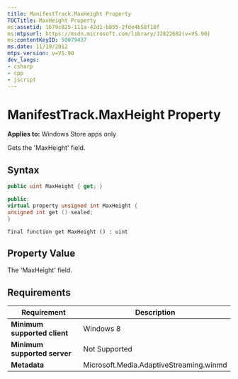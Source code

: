 ```yaml
---
title: ManifestTrack.MaxHeight Property
TOCTitle: MaxHeight Property
ms:assetid: 1679c825-111a-42d1-b855-2fde4b58f18f
ms:mtpsurl: https://msdn.microsoft.com/library/JJ822682(v=VS.90)
ms:contentKeyID: 50079437
ms.date: 11/19/2012
mtps_version: v=VS.90
dev_langs:
- csharp
- cpp
- jscript
---
```


# ManifestTrack.MaxHeight Property

**Applies to:** Windows Store apps only

Gets the 'MaxHeight' field.

## Syntax

```csharp
public uint MaxHeight { get; }
```

```cpp
public:
virtual property unsigned int MaxHeight {
unsigned int get () sealed;
}
```

```jscript
final function get MaxHeight () : uint
```

## Property Value

The 'MaxHeight' field.

## Requirements

|Requirement|Description|
|--- |--- |
|**Minimum supported client**|Windows 8|
|**Minimum supported server**|Not Supported|
|**Metadata**|Microsoft.Media.AdaptiveStreaming.winmd|
